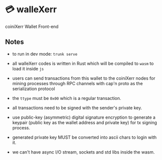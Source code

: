 

# 💳 walleXerr

coiniXerr Wallet Front-end 

## Notes

* to run in dev mode: ```trunk serve```

* all walleXerr codes is written in Rust which will be compiled to `wasm` to load it inside `js`

* users can send transactions from this wallet to the coiniXerr nodes for mining processes through RPC channels with cap'n proto as the serialization protocol

* the `ttype` must be `0x00` which is a regular transaction.

* all transactions need to be signed with the sender's private key.

* use public-key (asymmetric) digital signature encryption to generate a keypair (public key as the wallet address and private key) for tx signing process.

* generated private key MUST be converted into ascii chars to login with it.

* we can't have async I/O stream, sockets and std libs inside the wasm.